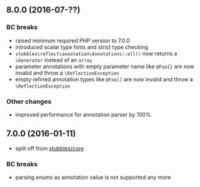 8.0.0 (2016-07-??)
------------------

### BC breaks

  * raised minimum required PHP version to 7.0.0
  * introduced scalar type hints and strict type checking
  * `stubbles\reflect\annotation\Annotations::all()` now returns a `\Generator` instead of an `array`
  * parameter annotations with empty parameter name like `@Foo{}` are now invalid and throw a `\ReflectionException`
  * empty refined annotation types like `@Foo[]` are now invalid and throw a `\ReflectionException`


### Other changes

  * improved performance for annotation parser by 100%


7.0.0 (2016-01-11)
------------------

  * split off from [stubbles/core](https://github.com/stubbles/stubbles-core)


### BC breaks

  * parsing enums as annotation value is not supported any more
